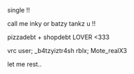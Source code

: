 single !!

call me inky or batzy  tankz u !! 

pizzadebt + shopdebt LOVER <333

vrc user; _b4tzyiztr4sh
rblx; Mote_realX3

let me rest..

